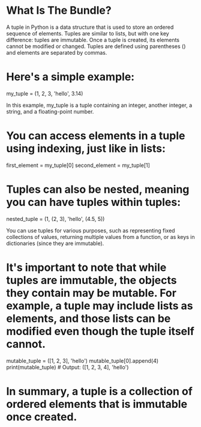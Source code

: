 # What Is The Bundle?

A tuple in Python is a data structure that is used to store an ordered sequence of elements. Tuples are similar to lists, but with one key difference: tuples are immutable. Once a tuple is created, its elements cannot be modified or changed. Tuples are defined using parentheses () and elements are separated by commas.

# Here's a simple example:

my_tuple = (1, 2, 3, 'hello', 3.14)

In this example, my_tuple is a tuple containing an integer, another integer, a string, and a floating-point number.

# You can access elements in a tuple using indexing, just like in lists:

first_element = my_tuple[0]
second_element = my_tuple[1]

# Tuples can also be nested, meaning you can have tuples within tuples:

nested_tuple = (1, (2, 3), 'hello', (4.5, 5))

You can use tuples for various purposes, such as representing fixed collections of values, returning multiple values from a function, or as keys in dictionaries (since they are immutable).

# It's important to note that while tuples are immutable, the objects they contain may be mutable. For example, a tuple may include lists as elements, and those lists can be modified even though the tuple itself cannot.

mutable_tuple = ([1, 2, 3], 'hello')
mutable_tuple[0].append(4)
print(mutable_tuple)  # Output: ([1, 2, 3, 4], 'hello')


# In summary, a tuple is a collection of ordered elements that is immutable once created.
